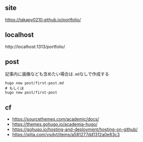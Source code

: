 ## site
https://takapy0210.github.io/portfolio/

## localhost
http://localhost:1313/portfolio/

## post
記事内に画像なども含めたい場合は`.md`なしで作成する
```
hugo new post/first-post.md
# もしくは
hugo new post/first-post
```

## cf
- https://sourcethemes.com/academic/docs/
- https://themes.gohugo.io/academia-hugo/
- https://gohugo.io/hosting-and-deployment/hosting-on-github/
- https://qiita.com/ysdyt/items/a581277dd1312a0e83c3